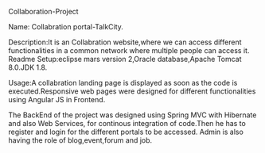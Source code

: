 Collaboration-Project

Name: Collabration portal-TalkCity.

Description:It is an Collabration website,where we can access different functionalities in a common network where multiple people can access it. Readme Setup:eclipse mars version 2,Oracle database,Apache Tomcat 8.0.JDK 1.8.

Usage:A collabration landing page is displayed as soon as the code is executed.Responsive web pages were designed for different functionalities using Angular JS in Frontend.

The BackEnd of the project was designed using Spring MVC with Hibernate and also Web Services, for continous integration of code.Then he has to register and login for the different portals to be accessed. Admin is also having the role of blog,event,forum and job.
